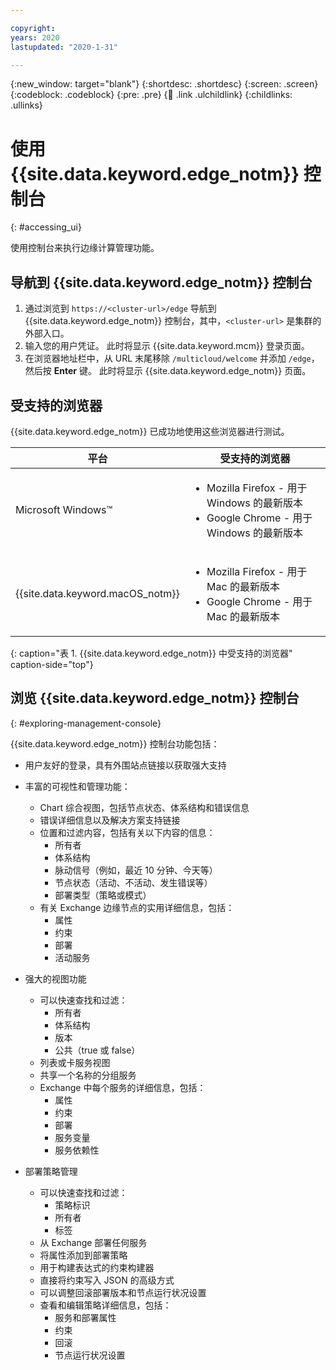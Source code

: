 ```yaml
---

copyright:
years: 2020
lastupdated: "2020-1-31"

---
```


{:new_window: target="blank"}
{:shortdesc: .shortdesc}
{:screen: .screen}
{:codeblock: .codeblock}
{:pre: .pre}
{:child: .link .ulchildlink}
{:childlinks: .ullinks}

# 使用 {{site.data.keyword.edge_notm}} 控制台
{: #accessing_ui}

使用控制台来执行边缘计算管理功能。 
 
## 导航到 {{site.data.keyword.edge_notm}} 控制台

1. 通过浏览到 `https://<cluster-url>/edge` 导航到 {{site.data.keyword.edge_notm}} 控制台，其中，`<cluster-url>` 是集群的外部入口。
2. 输入您的用户凭证。 此时将显示 {{site.data.keyword.mcm}} 登录页面。
3. 在浏览器地址栏中，从 URL 末尾移除 `/multicloud/welcome` 并添加 `/edge`，然后按 **Enter** 键。 此时将显示 {{site.data.keyword.edge_notm}} 页面。

## 受支持的浏览器

{{site.data.keyword.edge_notm}} 已成功地使用这些浏览器进行测试。

|平台|受支持的浏览器|
|--------|------------------|
|Microsoft Windows™|<ul><li>Mozilla Firefox - 用于 Windows 的最新版本</li><li>Google Chrome - 用于 Windows 的最新版本</li></ul>|
|{{site.data.keyword.macOS_notm}}|<ul><li>Mozilla Firefox - 用于 Mac 的最新版本</li><li>Google Chrome - 用于 Mac 的最新版本</li></ul>|
{: caption="表 1. {{site.data.keyword.edge_notm}} 中受支持的浏览器" caption-side="top"}


## 浏览 {{site.data.keyword.edge_notm}} 控制台
{: #exploring-management-console}

{{site.data.keyword.edge_notm}} 控制台功能包括：

* 用户友好的登录，具有外围站点链接以获取强大支持
* 丰富的可视性和管理功能：
  * Chart 综合视图，包括节点状态、体系结构和错误信息
  * 错误详细信息以及解决方案支持链接
  * 位置和过滤内容，包括有关以下内容的信息： 
    * 所有者
    * 体系结构 
    * 脉动信号（例如，最近 10 分钟、今天等）
    * 节点状态（活动、不活动、发生错误等）
    * 部署类型（策略或模式）
  * 有关 Exchange 边缘节点的实用详细信息，包括：
    * 属性
    * 约束 
    * 部署
    * 活动服务

* 强大的视图功能

  * 可以快速查找和过滤： 
    * 所有者
    * 体系结构
    * 版本
    * 公共（true 或 false）
  * 列表或卡服务视图
  * 共享一个名称的分组服务
  * Exchange 中每个服务的详细信息，包括： 
    * 属性
    * 约束
    * 部署
    * 服务变量
    * 服务依赖性
  
* 部署策略管理

  * 可以快速查找和过滤：
    * 策略标识
    * 所有者
    * 标签
  * 从 Exchange 部署任何服务
  * 将属性添加到部署策略
  * 用于构建表达式的约束构建器 
  * 直接将约束写入 JSON 的高级方式
  * 可以调整回滚部署版本和节点运行状况设置
  * 查看和编辑策略详细信息，包括：
    * 服务和部署属性
    * 约束
    * 回滚
    * 节点运行状况设置
  
